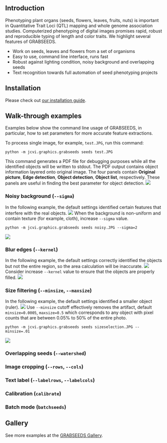 ## Introduction
Phenotyping plant organs (seeds, flowers, leaves, fruits, nuts) is important in Quantitative Trait Loci (QTL) mapping and whole genome association studies. Computerized phenotyping of digital images promises rapid, robust and reproducible typing of length and color traits. We highlight several features of GRABSEEDS.

* Work on seeds, leaves and flowers from a set of organisms
* Easy to use, command line interface, runs fast
* Robust against lighting condition, noisy background and overlapping seeds
* Text recognition towards full automation of seed phenotyping projects

## Installation
Please check out [our installation guide](https://github.com/tanghaibao/jcvi/wiki/GRABSEEDS:-How-to-install).

## Walk-through examples
Examples below show the command line usage of GRABSEEDS, in particular, how to set parameters for more accurate feature extractions.

To process single image, for example, ``test.JPG``, run this command:
```
python -m jcvi.graphics.grabseeds seeds test.JPG
```

This command generates a PDF file for debugging purposes while all the identified objects will be written to stdout. The PDF output contains object information layered onto original image. The four panels contain **Original picture**, **Edge detection**, **Object detection**, **Object list**, respectively. These panels are useful in finding the best parameter for object detection.
![](https://dl.dropboxusercontent.com/u/15937715/Data/GRABSEEDS/test.png)

### Noisy background (``--sigma``)
In the following example, the default settings identified certain features that interfere with the real objects.
![](https://dl.dropboxusercontent.com/u/15937715/Data/GRABSEEDS/noisy0.png)
When the background is non-uniform and contain texture (for example, cloth), increase ``--sigma`` value. 
```
python -m jcvi.graphics.grabseeds seeds noisy.JPG --sigma=2
```
![](https://dl.dropboxusercontent.com/u/15937715/Data/GRABSEEDS/noisy.png)

### Blur edges (``--kernel``)
In the following example, the default settings correctly identified the objects but not the entire region, so the area calculation will be inaccurate. 
![](https://dl.dropboxusercontent.com/u/15937715/Data/GRABSEEDS/bluredges0.png)
Consider increase ``--kernel`` value to ensure that the objects are properly filled.
![](https://dl.dropboxusercontent.com/u/15937715/Data/GRABSEEDS/bluredges.png)

### Size filtering (``--minsize``, ``--maxsize``)
In the following example, the default settings identified a smaller object (ruler).
![](https://dl.dropboxusercontent.com/u/15937715/Data/GRABSEEDS/sizeselection0.png)
Use ``--minsize`` cutoff effectively removes the artifact, default ``minsize=0.0005``, ``maxsize=0.5`` which corresponds to any object with pixel counts that are between 0.05% to 50% of the entire photo.
```
python -m jcvi.graphics.grabseeds seeds sizeselection.JPG --minsize=.01
```
![](https://dl.dropboxusercontent.com/u/15937715/Data/GRABSEEDS/sizeselection.png)

### Overlapping seeds (``--watershed``)

### Image cropping (``--rows``, ``--cols``)

### Text label (``--labelrows``, ``--labelcols``)

### Calibration (``calibrate``)

### Batch mode (``batchseeds``)

## Gallery
See more examples at the [GRABSEEDS Gallery](https://github.com/tanghaibao/jcvi/wiki/GRABSEEDS:-Gallery).